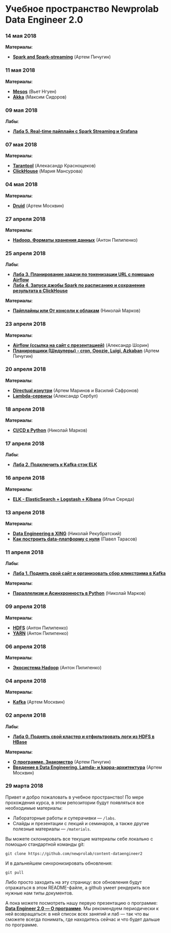 # Учебное пространство Newprolab Data Engineer 2.0

### 14 мая 2018

**Материалы**:

* [**Spark and Spark-streaming**](materials/2018-05-14_Spark_Артем-Пичугин.pdf) (Артем Пичугин)

### 11 мая 2018

**Материалы**:

* [**Mesos**](materials/2018-05-11_Mesos_Вьет-Нгуен.pdf) (Вьет Нгуен)
* [**Akka**](materials/2018-05-11_Akka_Максим-Сидоров.pdf) (Максим Сидоров)

### 09 мая 2018

**Лабы**:

- [**Лаба 5. Real-time пайплайн с Spark Streaming и Grafana**](labs/lab05/de_lab_05.md)

### 07 мая 2018

**Материалы**:

* [**Tarantool**](materials/2018-05-07_Tarantool_Александр-Краснощеков.pdf) (Алекасандр Краснощеков)
* [**ClickHouse**](materials/2018-05-07_ClickHouse_Мария-Мансурова.pdf) (Мария Мансурова)

### 04 мая 2018

**Материалы**:

* [**Druid**](materials/2018-05-04_Druid_Артем-Москвин.pdf) (Артем Москвин)

### 27 апреля 2018

**Материалы**:

* [**Hadoop. Форматы хранения данных**](materials/2018-04-27_Hadoop-File-Types_Антон-Пилипенко.pdf) (Антон Пилипенко)

### 25 апреля 2018

**Лабы**:

- [**Лаба 3. Планирование задачи по токенизации URL с помощью Airflow**](labs/lab03/lab03.md)
- [**Лаба 4. Запуск джобы Spark по расписанию и сохранение результата в ClickHouse**](labs/lab04/lab04.md)

**Материалы**:

* [**Пайплайны или От консоли к облакам**](materials/2018-04-25_CLI-Пайплайны_Николай-Марков.pdf) (Николай Марков)

### 23 апреля 2018

**Материалы**:

* [**Airflow (ссылка на сайт с презентацией)**](http://kxepal.github.io/talks/newprolab-airflow#/) (Александр Шорин)
* [**Планировщики (Шедулеры) - cron, Ooozie, Luigi, Azkaban**](materials/2018-04-23_Планировщики_Артем-Пичугин.pdf) (Артем Пичугин)

### 20 апреля 2018

**Материалы**:

* [**Directual изнутри**](materials/2018-04-20_Directual-Изнутри-и-Снаружи_Артем-Маринов_Василий-Сафронов.pdf) (Артем Маринов и Василий Сафронов)
* [**Lambda-сервисы**](materials/2018-04-20_Lambda-сервисы_Александр-Сербул.pdf) (Александр Сербул)

### 18 апреля 2018

**Материалы**:

* [**CI/CD в Python**](materials/2018-04-18_CI-CD-в-Python_Николай-Марков.pdf) (Николай Марков)

### 17 апреля 2018

**Лабы**:

- [**Лаба 2. Подключить к Kafka стэк ELK**](labs/lab02/lab02.md)

### 16 апреля 2018

**Материалы**:

* [**ELK - ElasticSearch + Logstash + Kibana**](materials/2018-04-16_ELK_Илья-Середа.pdf) (Илья Середа)

### 13 апреля 2018

**Материалы**:

* [**Data Engineering в XING**](materials/2018-04-13_Data-Engineering-в-XING_Николай-Рекубратский.pdf) (Николай Рекубратский)
* [**Как построить data-платформу с нуля**](materials/2018-04-13_Data-Platform-в-Циан_Павел-Тарасов.pdf) (Павел Тарасов)

### 11 апреля 2018

**Лабы**:

* [**Лаба 1. Поднять свой сайт и организовать сбор кликстрима в Kafka**](labs/lab01)

**Материалы**:

* [**Параллелизм и Асинхронность в Python**](materials/2018-04-11_Параллелизм-и-Асинхронность-в-Python_Николай-Марков.pdf) (Николай Марков)

### 09 апреля 2018

**Материалы**:

* [**HDFS**](materials/2018-04-09_HDFS_Антон-Пилипенко.pdf) (Антон Пилипенко)
* [**YARN**](materials/2018-04-09_YARN_Антон-Пилипенко.pdf) (Антон Пилипенко)

### 06 апреля 2018

**Материалы**:

* [**Экосистема Hadoop**](materials/2018-04-06_Экосистема-Hadoop_Антон-Пилипенко.pdf) (Антон Пилипенко)

### 04 апреля 2018

**Материалы**:

* [**Kafka**](materials/2018-04-04_Kafka_Артем-Москвин.pdf) (Артем Москвин)

### 02 апреля 2018

**Лабы**:

* [**Лаба 0. Поднять свой кластер и отфильтровать логи из HDFS в HBase**](labs/lab00)

**Материалы**:

* [**О программе. Знакомство**](materials/2018-04-02_О-программе_Артем-Пичугин.pdf) (Артем Пичугин)
* [**Введение в Data Engineering. Lamda- и kappa-архитектура**](materials/2018-04-02_Введение-в-DE_Артем-Москвин.pdf) (Артем Москвин)

### 29 марта 2018

Привет и добро пожаловать в учебное пространство! По мере прохождения курса, в этом репозитории будут появляться все необходимые материалы:
* Лабораторные работы и суперачивки — `/labs`. 
* Слайды и презентации с лекций и семинаров, а также другие полезные материалы — `/materials`.

Вы можете склонировать все текущие материалы себе локально с помощью стандартной команды git:

`git clone https://github.com/newprolab/content-dataengineer2`

И в дальнейшем синхронизировать обновления:

`git pull`

Либо просто заходить на эту страницу: все обновления будут отражаться в этом README-файле, а github умеет рендерить все нужные нам типы документов.

А пока можете посмотреть нашу первую презентацию о программе: **[Data Engineer 2.0 — О программе](materials/2018-04-02_О-программе_Артем-Пичугин.pdf)**. Мы рекомендуем периодически к ней возвращаться: в ней список всех занятий и лаб — так что вы сможете всегда понимать, где находитесь сейчас и что будет дальше по программе.
